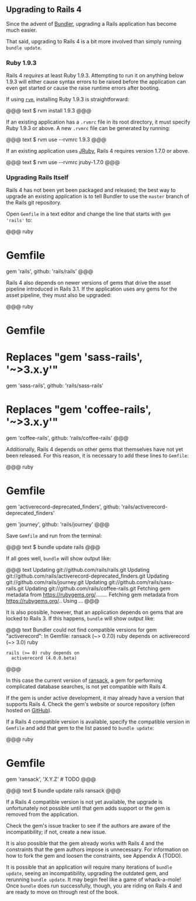 ## Upgrading to Rails 4

Since the advent of [Bundler](http://gembundler.com), upgrading a Rails
application has become much easier.

That said, upgrading to Rails 4 is a bit more involved than simply running
`bundle update`.

### Ruby 1.9.3

Rails 4 *requires* at least Ruby 1.9.3. Attempting to run it on anything below
1.9.3 will either cause syntax errors to be raised before the application can
even get started or cause the raise runtime errors after booting.

If using [`rvm`](https://rvm.io/), installing Ruby 1.9.3 is straightforward:

@@@ text
$ rvm install 1.9.3
@@@

If an existing application has a `.rvmrc` file in its root directory, it must
specify Ruby 1.9.3 or above. A new `.rvmrc` file can be generated by running:

@@@ text
$ rvm use --rvmrc 1.9.3
@@@

<!-- TODO: fact check this -->
If an existing application uses [JRuby](http://jruby.org), Rails 4 requires
version 1.7.0 or above.

@@@ text
$ rvm use --rvmrc jruby-1.7.0
@@@

<!-- TODO: Update for final release -->

### Upgrading Rails Itself

Rails 4 has not been yet been packaged and released; the best way to upgrade an
existing application is to tell Bundler to use the `master` branch of the Rails
git repository.

Open `Gemfile` in a text editor and change the line that starts with `gem
'rails'` to:

@@@ ruby
# Gemfile
gem 'rails', github: 'rails/rails'
@@@

Rails 4 also depends on newer versions of gems that drive the asset pipeline
introduced in Rails 3.1. If the application uses any gems for the asset
pipeline, they must also be upgraded:

@@@ ruby
# Gemfile

# Replaces "gem 'sass-rails', '~>3.x.y'"
gem 'sass-rails', github: 'rails/sass-rails'

# Replaces "gem 'coffee-rails', '~>3.x.y'"
gem 'coffee-rails', github: 'rails/coffee-rails'
@@@

<!-- TODO: Remove after release -->
Additionally, Rails 4 depends on other gems that themselves have not yet been
released. For this reason, it is necessary to add these lines to `Gemfile`:

@@@ ruby
# Gemfile
gem 'activerecord-deprecated_finders', 
  github: 'rails/activerecord-deprecated_finders'

gem 'journey', github: 'rails/journey'
@@@

Save `Gemfile` and run from the terminal:

@@@ text
$ bundle update rails
@@@

If all goes well, `bundle` will show output like:

@@@ text
Updating git://github.com/rails/rails.git
Updating git://github.com/rails/activerecord-deprecated_finders.git
Updating git://github.com/rails/journey.git
Updating git://github.com/rails/sass-rails.git
Updating git://github.com/rails/coffee-rails.git
Fetching gem metadata from https://rubygems.org/........
Fetching gem metadata from https://rubygems.org/..
Using ...
@@@

<!-- TODO: At some point, ransack will support Rails 4. Clarify the point here -->
It is also possible, however, that an application depends on gems that are
locked to Rails 3. If this happens, `bundle` will show output like:

@@@ text
Bundler could not find compatible versions for gem "activerecord":
  In Gemfile:
    ransack (~> 0.7.0) ruby depends on
      activerecord (~> 3.0) ruby

    rails (>= 0) ruby depends on
      activerecord (4.0.0.beta)
@@@

In this case the current version of
[ransack](https://github.com/ernie/ransack), a gem for performing complicated
database searches, is not yet compatible with Rails 4.

If the gem is under active development, it may already have a version that
supports Rails 4. Check the gem's website or source repository (often hosted on
[GitHub](http://github.com)).

If a Rails 4 compatible version is available, specify the compatible version in
`Gemfile` and add that gem to the list passed to `bundle update`:

@@@ ruby
# Gemfile
gem 'ransack', 'X.Y.Z' # TODO
@@@

@@@ text
$ bundle update rails ransack
@@@

If a Rails 4 compatible version is not yet available, the upgrade is
unfortunately not possible until that gem adds support or the gem is removed
from the application.

Check the gem's issue tracker to see if the authors are aware of the
incompatibility; if not, create a new issue.

It is also possible that the gem already works with Rails 4 and the constraints
that the gem authors impose is unnecessary. For information on how to fork the
gem and loosen the constraints, see Appendix A (TODO).

It is possible that an application will require many iterations of `bundle
update`, seeing an incompatibility, upgrading the outdated gem, and rerunning
`bundle update`. It may begin feel like a game of whack-a-mole! Once `bundle`
does run successfully, though, you are riding on Rails 4 and are ready to move
on through rest of the book.
